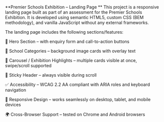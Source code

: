 **Premier Schools Exhibition – Landing Page
**
This project is a responsive landing page built as part of an assessment for the Premier Schools Exhibition.
It is developed using semantic HTML5, custom CSS (BEM methodology), and vanilla JavaScript without any external frameworks.

The landing page includes the following sections/features:

🎯 Hero Section – with enquiry form and call-to-action buttons

🏫 School Categories – background image cards with overlay text

🎡 Carousel / Exhibition Highlights – multiple cards visible at once, swipe/scroll supported

📜 Sticky Header – always visible during scroll

✅ Accessibility – WCAG 2.2 AA compliant with ARIA roles and keyboard navigation

📱 Responsive Design – works seamlessly on desktop, tablet, and mobile devices

🌍 Cross-Browser Support – tested on Chrome and Android browsers
